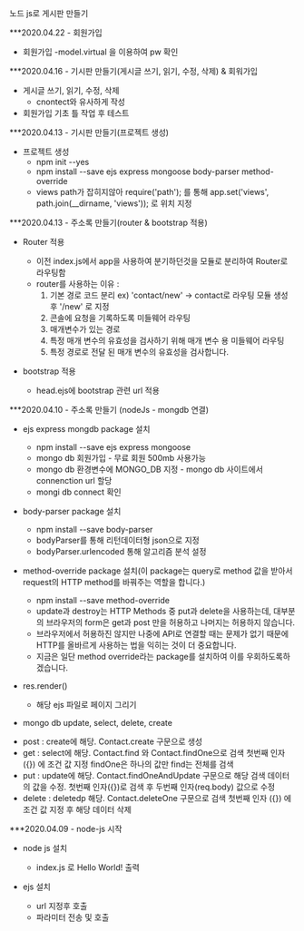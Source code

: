 노드 js로 게시판 만들기

***2020.04.22 - 회원가입
  + 회원가입
    -model.virtual 을 이용하여 pw 확인
    
***2020.04.16 - 기시판 만들기(게시글 쓰기, 읽기, 수정, 삭제) & 회워가입
  + 게시글 쓰기, 읽기, 수정, 삭제
    - cnontect와 유사하게 작성
  + 회원가입 기초 틀 작업 후 테스트 

***2020.04.13 - 기시판 만들기(프로젝트 생성)
  + 프로젝트 생성
    - npm init --yes
    - npm install --save ejs express mongoose body-parser method-override
    - views path가 잡히지않아 require('path'); 를 통해 app.set('views', path.join(__dirname, 'views')); 로 위치 지정

***2020.04.13 - 주소록 만들기(router & bootstrap 적용)
  + Router 적용
    - 이전 index.js에서 app을 사용하여 분기하던것을 모듈로 분리하여 Router로 라우팅함
    - router를 사용하는 이유 : 
      1. 기본 경로 코드 분리 ex) 'contact/new' -> contact로 라우팅 모듈 생성 후 '/new' 로 지정
      2. 콘솔에 요청을 기록하도록 미들웨어 라우팅
      3. 매개변수가 있는 경로
      4. 특정 매개 변수의 유효성을 검사하기 위해 매개 변수 용 미들웨어 라우팅
      5. 특정 경로로 전달 된 매개 변수의 유효성을 검사합니다.
      
  + bootstrap 적용
    - head.ejs에 bootstrap 관련 url 적용
 
***2020.04.10 - 주소록 만들기 (nodeJs - mongdb 연결)
  + ejs express mongdb package 설치
    - npm install --save ejs express mongoose
    - mongo db 회원가입 - 무료 회원 500mb 사용가능
    - mongo db 환경변수에 MONGO_DB 지정 - mongo db 사이트에서 connenction url 할당
    - mongi db connect 확인

  + body-parser package 설치
    - npm install --save body-parser 
    - bodyParser를 통해 리턴데이터형 json으로 지정
    - bodyParser.urlencoded 통해 알고리즘 분석 설정

  + method-override package 설치(이 package는 query로 method 값을 받아서 request의 HTTP method를 바꿔주는 역할을 합니다.)
    - npm install --save method-override
    - update과 destroy는 HTTP Methods 중 put과 delete을 사용하는데, 대부분의 브라우저의 form은 get과 post 만을 허용하고 나머지는 허용하지 않습니다. 
    - 브라우저에서 허용하진 않지만 나중에 API로 연결할 때는 문제가 없기 때문에 HTTP를 올바르게 사용하는 법을 익히는 것이 더 중요합니다. 
    - 지금은 일단 method override라는  package를 설치하여 이를 우회하도록하겠습니다.

  + res.render() 
    - 해당 ejs 파일로 페이지 그리기
    
  + mongo db update, select, delete, create
   - post : create에 해당. Contact.create 구문으로 생성
   - get : select에 해당. Contact.find 와 Contact.findOne으로 검색 첫번째 인자 ({}) 에 조건 값 지정 findOne은 하나의 값만 find는 전체를 검색
   - put : update에 해당. Contact.findOneAndUpdate 구문으로 해당 검색 데이터의 값을 수정. 첫번째 인자({})로 검색 후 두번째 인자(req.body) 값으로 수정
   - delete : deletedp 해당. Contact.deleteOne 구문으로  검색 첫번째 인자 ({}) 에 조건 값 지정 후 해당 데이터 삭제

***2020.04.09 - node-js 시작
  + node js 설치
    - index.js 로 Hello World! 출력

  + ejs 설치
    - url 지정후 호출
    - 파라미터 전송 및 호출

